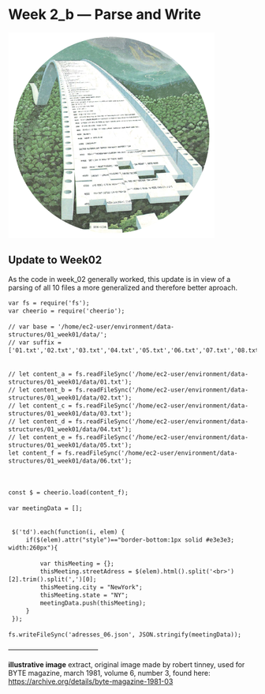 Week 2_b — Parse and Write
==========================

![alt text](./illustrative_image_2.png)


## Update to Week02 


As the code in week_02 generally worked, this update is in view of a parsing of all 10 files a more generalized and therefore better aproach.

```
var fs = require('fs');
var cheerio = require('cheerio');

// var base = '/home/ec2-user/environment/data-structures/01_week01/data/';
// var suffix = ['01.txt','02.txt','03.txt','04.txt','05.txt','06.txt','07.txt','08.txt','09.txt','10.txt'];


// let content_a = fs.readFileSync('/home/ec2-user/environment/data-structures/01_week01/data/01.txt');
// let content_b = fs.readFileSync('/home/ec2-user/environment/data-structures/01_week01/data/02.txt');
// let content_c = fs.readFileSync('/home/ec2-user/environment/data-structures/01_week01/data/03.txt');
// let content_d = fs.readFileSync('/home/ec2-user/environment/data-structures/01_week01/data/04.txt');
// let content_e = fs.readFileSync('/home/ec2-user/environment/data-structures/01_week01/data/05.txt');
let content_f = fs.readFileSync('/home/ec2-user/environment/data-structures/01_week01/data/06.txt');



const $ = cheerio.load(content_f);

var meetingData = [];


 $('td').each(function(i, elem) {
     if($(elem).attr("style")=="border-bottom:1px solid #e3e3e3; width:260px"){
         
         var thisMeeting = {};
         thisMeeting.streetAdress = $(elem).html().split('<br>')[2].trim().split(',')[0];
         thisMeeting.city = "NewYork";
         thisMeeting.state = "NY";
         meetingData.push(thisMeeting);
     }
 });

fs.writeFileSync('adresses_06.json', JSON.stringify(meetingData));
```

––––––––––––––––––––––––––

**illustrative image**
extract, original image made by robert tinney, 
used for BYTE magazine, 
march 1981, volume 6, number 3, 
found here: https://archive.org/details/byte-magazine-1981-03